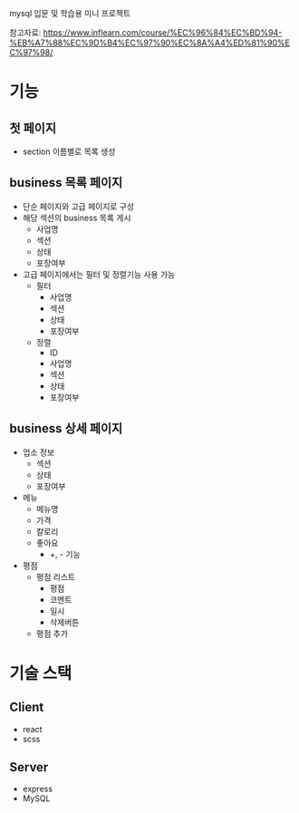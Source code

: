 mysql 입문 및 학습용 미니 프로젝트

참고자료: https://www.inflearn.com/course/%EC%96%84%EC%BD%94-%EB%A7%88%EC%9D%B4%EC%97%90%EC%8A%A4%ED%81%90%EC%97%98/

# 기능

## 첫 페이지

- section 이름별로 목록 생성

## business 목록 페이지

- 단순 페이지와 고급 페이지로 구성
- 해당 섹션의 business 목록 게시
  - 사업명
  - 섹션
  - 상태
  - 포장여부
- 고급 페이지에서는 필터 및 정렬기능 사용 가능
  - 필터
    - 사업명
    - 섹션
    - 상태
    - 포장여부
  - 정렬
    - ID
    - 사업명
    - 섹션
    - 상태
    - 포장여부

## business 상세 페이지

- 업소 정보
  - 섹션
  - 상태
  - 포장여부
- 메뉴
  - 메뉴명
  - 가격
  - 칼로리
  - 좋아요
    - +, - 기능
- 평점
  - 평점 리스트
    - 평점
    - 코멘트
    - 일시
    - 삭제버튼
  - 평점 추가

# 기술 스택

## Client

- react
- scss

## Server

- express
- MySQL
